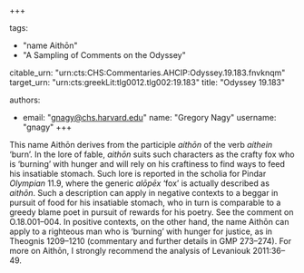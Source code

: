 +++

tags:
- "name Aithōn"
- "A Sampling of Comments on the Odyssey"

citable_urn: "urn:cts:CHS:Commentaries.AHCIP:Odyssey.19.183.fnvknqm"
target_urn: "urn:cts:greekLit:tlg0012.tlg002:19.183"
title: "Odyssey 19.183"

authors:
- email: "gnagy@chs.harvard.edu"
  name: "Gregory Nagy"
  username: "gnagy"
+++

<p>This name Aithōn derives from the participle <em>aíthōn</em> of the verb <em>aíthein</em> ‘burn’. In the lore of fable, <em>aithōn</em> suits such characters as the crafty fox who is ‘burning’ with hunger and will rely on his craftiness to find ways to feed his insatiable stomach. Such lore is reported in the scholia for Pindar <em>Olympian</em> 11.9, where the generic <em>alōpēx</em> ‘fox’ is actually described as <em>aithōn</em>. Such a description can apply in negative contexts to a beggar in pursuit of food for his insatiable stomach, who in turn is comparable to a greedy blame poet in pursuit of rewards for his poetry. See the comment on O.18.001–004. In positive contexts, on the other hand, the name Aithōn can apply to a righteous man who is ‘burning’ with hunger for justice, as in Theognis 1209–1210 (commentary and further details in GMP 273–274). For more on Aithōn, I strongly recommend the analysis of Levaniouk 2011:36–49.  </p>